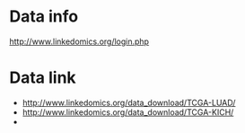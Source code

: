 # Data info
http://www.linkedomics.org/login.php

# Data link
- http://www.linkedomics.org/data_download/TCGA-LUAD/
- http://www.linkedomics.org/data_download/TCGA-KICH/
- 



